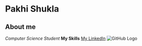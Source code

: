 # Pakhi Shukla
## About me
*Computer Science Student*
**My Skills**
[My LinkedIn](www.linkedin.com/in/pakhi-shukla-6773a428b)
![GitHub Logo](https://share.google/images/tTJrXvXHj18nCBdfw)

<!--
**Pakhi-308/Pakhi-308** is a ✨ _special_ ✨ repository because its `README.md` (this file) appears on your GitHub profile.

Here are some ideas to get you started:

- 🔭 I’m currently working on ...
- 🌱 I’m currently learning ...
- 👯 I’m looking to collaborate on ...
- 🤔 I’m looking for help with ...
- 💬 Ask me about ...
- 📫 How to reach me: ...
- 😄 Pronouns: ...
- ⚡ Fun fact: ...
-->
